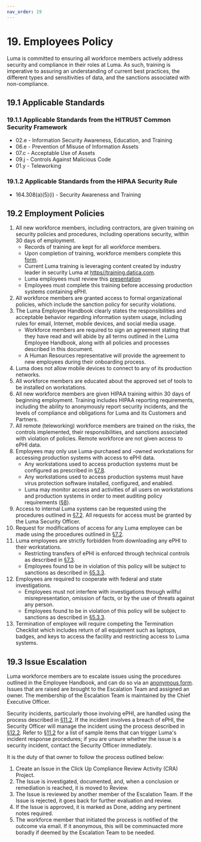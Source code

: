 ```yaml
---
nav_order: 19
---
```


# 19. Employees Policy

Luma is committed to ensuring all workforce members actively address security and compliance in their roles at Luma. As such, training is imperative to assuring an understanding of current best practices, the different types and sensitivities of data, and the sanctions associated with non-compliance.

## 19.1 Applicable Standards

### 19.1.1 Applicable Standards from the HITRUST Common Security Framework

* 02.e - Information Security Awareness, Education, and Training
* 06.e - Prevention of Misuse of Information Assets
* 07.c - Acceptable Use of Assets
* 09.j - Controls Against Malicious Code
* 01.y - Teleworking

### 19.1.2 Applicable Standards from the HIPAA Security Rule

* 164.308(a)(5)(i) - Security Awareness and Training

## 19.2 Employment Policies

1. All new workforce members, including contractors, are given training on security policies and procedures, including operations security, within 30 days of employment.
   * Records of training are kept for all workforce members.
   * Upon completion of training, workforce members complete this [form](https://docs.google.com/forms/d/e/1FAIpQLSdekC7jP1f3oRsaHAGYgsGpqHLdD8J-Jm1gCPXdemHEEvnR8A/viewform?usp=sf_link).
   * Current Luma training is leveraging content created by industry leader in security Luma at [https//training.datica.com](https://training.datica.com/).
   * Luma employees must review this [presentation](https://docs.google.com/presentation/d/1CixWd3DLZPwl5FGI9uYa1JC412MDI4KpeNNz1kwVVy4/edit?usp=sharing)
   * Employees must complete this training before accessing production systems containing ePHI.
1. All workforce members are granted access to formal organizational policies, which include the sanction policy for security violations.
1. The Luma Employee Handbook clearly states the responsibilities and acceptable behavior regarding information system usage, including rules for email, Internet, mobile devices, and social media usage.
   * Workforce members are required to sign an agreement stating that they have read and will abide by all terms outlined in the Luma Employee Handbook, along with all policies and processes described in this document.
   * A Human Resources representative will provide the agreement to new employees during their onboarding process.
1. Luma does not allow mobile devices to connect to any of its production networks.
1. All workforce members are educated about the approved set of tools to be installed on workstations.
1. All new workforce members are given HIPAA training within 30 days of beginning employment. Training includes HIPAA reporting requirements, including the ability to anonymously report security incidents, and the levels of compliance and obligations for Luma and its Customers and Partners.
1. All remote (teleworking) workforce members are trained on the risks, the controls implemented, their responsibilities, and sanctions associated with violation of policies. Remote workforce are not given access to ePHI data.
1. Employees may only use Luma-purchased and -owned workstations for accessing production systems with access to ePHI data.
   * Any workstations used to access production systems must be configured as prescribed in [§7.8](07-systems_access_policy.html#78-employee-workstation-use).
   * Any workstations used to access production systems must have virus protection software installed, configured, and enabled.
   * Luma may monitor access and activities of all users on workstations and production systems in order to meet auditing policy requirements ([§8](#8.-auditing-policy)).
1. Access to internal Luma systems can be requested using the procedures outlined in [§7.2](07-systems_access_policy.html#72-access-establishment-and-modification). All requests for access must be granted by the Luma Security Officer.
1. Request for modifications of access for any Luma employee can be made using the procedures outlined in [§7.2](07-systems_access_policy.html#72-access-establishment-and-modification).
1. Luma employees are strictly forbidden from downloading any ePHI to their workstations.
    * Restricting transfers of ePHI is enforced through technical controls as described in [§7.3](07-systems_access_policy.html#72-access-establishment-and-modification).
    * Employees found to be in violation of this policy will be subject to sanctions as described in [§5.3.3](05-roles_policy.html#533-sanctions-of-workforce-responsibilities).
1. Employees are required to cooperate with federal and state investigations.
    * Employees must not interfere with investigations through willful misrepresentation, omission of facts, or by the use of threats against any person.
    * Employees found to be in violation of this policy will be subject to sanctions as described in [§5.3.3](05-roles_policy.html#533-sanctions-of-workforce-responsibilities).
1. Termination of employee will require competing the Termination Checklist which includes return of all equipment such as laptops, badges, and keys to access the facility and restricting access to Luma systems.

## 19.3 Issue Escalation

Luma workforce members are to escalate issues using the procedures outlined in the Employee Handbook, and can do so via an [anonymous form](https://forms.gle/8ZTWwTSdYwyq5wws5). Issues that are raised are brought to the Escalation Team and assigned an owner. The membership of the Escalation Team is maintained by the Chief Executive Officer.

Security incidents, particularly those involving ePHI, are handled using the process described in [§11.2](11-incident_response_policy.html#112-incident-management-policies). If the incident involves a breach of ePHI, the Security Officer will manage the incident using the process described in [§12.2](12-breach_policy.html#122-luma-breach-policy). Refer to [§11.2](11-incident_response_policy.html#112-incident-management-policies) for a list of sample items that can trigger Luma's incident response procedures; if you are unsure whether the issue is a security incident, contact the Security Officer immediately.

It is the duty of that owner to follow the process outlined below:

1. Create an Issue in the Click Up Compliance Review Activity (CRA) Project.
1. The Issue is investigated, documented, and, when a conclusion or remediation is reached, it is moved to Review.
1. The Issue is reviewed by another member of the Escalation Team. If the Issue is rejected, it goes back for further evaluation and review.
1. If the Issue is approved, it is marked as Done, adding any pertinent notes required.
1. The workforce member that initiated the process is notified of the outcome via email. If it anonymous, this will be comminuacted more boradly if deemed by the Escalation Team to be needed.
